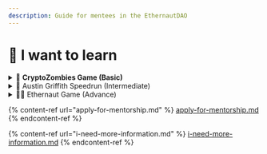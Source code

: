 ```yaml
---
description: Guide for mentees in the EthernautDAO
---
```


# 📖 I want to learn

<details>

<summary><strong></strong><span data-gb-custom-inline data-tag="emoji" data-code="1f9df">🧟</span> <strong>CryptoZombies Game (Basic)</strong></summary>

#### Learn to Code Blockchain DApps By Building Simple Games

CryptoZombies is an interactive school that teaches you all things technical about blockchains. Learn to make smart contracts in Solidity by making your own crypto-collectibles game.\
\
[https://cryptozombies.io/](https://cryptozombies.io/)

</details>

<details>

<summary><span data-gb-custom-inline data-tag="emoji" data-code="1f9d9">🧙</span> Austin Griffith Speedrun (Intermediate)</summary>

👩‍🏫 Learn how to build on Ethereum; the superpowers and the gotchas.

🎥 Watch this quick video as an [Intro to Ethereum Development](https://www.youtube.com/watch?v=MlJPjJQZtC8).

Then use [🏗 Scaffold-ETH](https://github.com/scaffold-eth/scaffold-eth#-scaffold-eth) to copy/paste each Solidity concept and tinker:

[global units](https://docs.soliditylang.org/en/v0.6.6/units-and-global-variables.html), [primitives](https://solidity-by-example.org/primitives/), [mappings](https://solidity-by-example.org/mapping/), [structs](https://solidity-by-example.org/structs/), [modifiers](https://solidity-by-example.org/function-modifier/), [events](https://solidity-by-example.org/events/),[inheritance](https://solidity-by-example.org/inheritance/), [sending eth](https://solidity-by-example.org/sending-ether/), and [payable](https://solidity-by-example.org/payable/)/[fallback](https://solidity-by-example.org/fallback/) functions.

🧑‍🚀 When you are ready to test your knowledge, speed run Ethereum:\
\
[https://speedrunethereum.com/](https://speedrunethereum.com/)

</details>

<details>

<summary><span data-gb-custom-inline data-tag="emoji" data-code="1f9d1-1f680">🧑🚀</span> Ethernaut Game (Advance)</summary>

The Ethernaut is a Web3/Solidity based wargame inspired on [overthewire.org](https://overthewire.org/), played in the Ethereum Virtual Machine. Each level is a smart contract that needs to be 'hacked'.

The game is 100% open source and all levels are contributions made by other players. Do you have an interesting idea? PRs are welcome at [github.com/OpenZeppelin/ethernaut](https://github.com/OpenZeppelin/ethernaut).

Are you interested in smart contract development or security? Does securing the world’s blockchain infrastructure sound exciting to you? [**We are hiring!**](https://grnh.se/dd38880f3us)

You like the game but your language is not available? [**Contribute a translation!**](https://github.com/OpenZeppelin/ethernaut/tree/master/README.md#adding-new-languages)****\
****\
****[**https://ethernaut.openzeppelin.com/**](https://ethernaut.openzeppelin.com/)****

</details>

{% content-ref url="apply-for-mentorship.md" %}
[apply-for-mentorship.md](apply-for-mentorship.md)
{% endcontent-ref %}

{% content-ref url="i-need-more-information.md" %}
[i-need-more-information.md](i-need-more-information.md)
{% endcontent-ref %}

